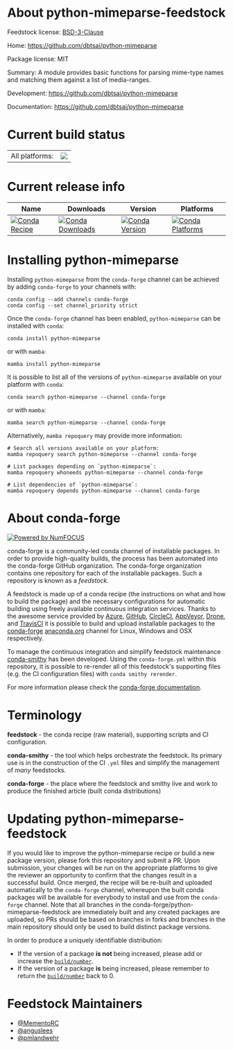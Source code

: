 About python-mimeparse-feedstock
================================

Feedstock license: [BSD-3-Clause](https://github.com/conda-forge/python-mimeparse-feedstock/blob/main/LICENSE.txt)

Home: https://github.com/dbtsai/python-mimeparse

Package license: MIT

Summary: A module provides basic functions for parsing mime-type names and matching them against a list of media-ranges.

Development: https://github.com/dbtsai/python-mimeparse

Documentation: https://github.com/dbtsai/python-mimeparse

Current build status
====================


<table><tr><td>All platforms:</td>
    <td>
      <a href="https://dev.azure.com/conda-forge/feedstock-builds/_build/latest?definitionId=5726&branchName=main">
        <img src="https://dev.azure.com/conda-forge/feedstock-builds/_apis/build/status/python-mimeparse-feedstock?branchName=main">
      </a>
    </td>
  </tr>
</table>

Current release info
====================

| Name | Downloads | Version | Platforms |
| --- | --- | --- | --- |
| [![Conda Recipe](https://img.shields.io/badge/recipe-python--mimeparse-green.svg)](https://anaconda.org/conda-forge/python-mimeparse) | [![Conda Downloads](https://img.shields.io/conda/dn/conda-forge/python-mimeparse.svg)](https://anaconda.org/conda-forge/python-mimeparse) | [![Conda Version](https://img.shields.io/conda/vn/conda-forge/python-mimeparse.svg)](https://anaconda.org/conda-forge/python-mimeparse) | [![Conda Platforms](https://img.shields.io/conda/pn/conda-forge/python-mimeparse.svg)](https://anaconda.org/conda-forge/python-mimeparse) |

Installing python-mimeparse
===========================

Installing `python-mimeparse` from the `conda-forge` channel can be achieved by adding `conda-forge` to your channels with:

```
conda config --add channels conda-forge
conda config --set channel_priority strict
```

Once the `conda-forge` channel has been enabled, `python-mimeparse` can be installed with `conda`:

```
conda install python-mimeparse
```

or with `mamba`:

```
mamba install python-mimeparse
```

It is possible to list all of the versions of `python-mimeparse` available on your platform with `conda`:

```
conda search python-mimeparse --channel conda-forge
```

or with `mamba`:

```
mamba search python-mimeparse --channel conda-forge
```

Alternatively, `mamba repoquery` may provide more information:

```
# Search all versions available on your platform:
mamba repoquery search python-mimeparse --channel conda-forge

# List packages depending on `python-mimeparse`:
mamba repoquery whoneeds python-mimeparse --channel conda-forge

# List dependencies of `python-mimeparse`:
mamba repoquery depends python-mimeparse --channel conda-forge
```


About conda-forge
=================

[![Powered by
NumFOCUS](https://img.shields.io/badge/powered%20by-NumFOCUS-orange.svg?style=flat&colorA=E1523D&colorB=007D8A)](https://numfocus.org)

conda-forge is a community-led conda channel of installable packages.
In order to provide high-quality builds, the process has been automated into the
conda-forge GitHub organization. The conda-forge organization contains one repository
for each of the installable packages. Such a repository is known as a *feedstock*.

A feedstock is made up of a conda recipe (the instructions on what and how to build
the package) and the necessary configurations for automatic building using freely
available continuous integration services. Thanks to the awesome service provided by
[Azure](https://azure.microsoft.com/en-us/services/devops/), [GitHub](https://github.com/),
[CircleCI](https://circleci.com/), [AppVeyor](https://www.appveyor.com/),
[Drone](https://cloud.drone.io/welcome), and [TravisCI](https://travis-ci.com/)
it is possible to build and upload installable packages to the
[conda-forge](https://anaconda.org/conda-forge) [anaconda.org](https://anaconda.org/)
channel for Linux, Windows and OSX respectively.

To manage the continuous integration and simplify feedstock maintenance
[conda-smithy](https://github.com/conda-forge/conda-smithy) has been developed.
Using the ``conda-forge.yml`` within this repository, it is possible to re-render all of
this feedstock's supporting files (e.g. the CI configuration files) with ``conda smithy rerender``.

For more information please check the [conda-forge documentation](https://conda-forge.org/docs/).

Terminology
===========

**feedstock** - the conda recipe (raw material), supporting scripts and CI configuration.

**conda-smithy** - the tool which helps orchestrate the feedstock.
                   Its primary use is in the construction of the CI ``.yml`` files
                   and simplify the management of *many* feedstocks.

**conda-forge** - the place where the feedstock and smithy live and work to
                  produce the finished article (built conda distributions)


Updating python-mimeparse-feedstock
===================================

If you would like to improve the python-mimeparse recipe or build a new
package version, please fork this repository and submit a PR. Upon submission,
your changes will be run on the appropriate platforms to give the reviewer an
opportunity to confirm that the changes result in a successful build. Once
merged, the recipe will be re-built and uploaded automatically to the
`conda-forge` channel, whereupon the built conda packages will be available for
everybody to install and use from the `conda-forge` channel.
Note that all branches in the conda-forge/python-mimeparse-feedstock are
immediately built and any created packages are uploaded, so PRs should be based
on branches in forks and branches in the main repository should only be used to
build distinct package versions.

In order to produce a uniquely identifiable distribution:
 * If the version of a package **is not** being increased, please add or increase
   the [``build/number``](https://docs.conda.io/projects/conda-build/en/latest/resources/define-metadata.html#build-number-and-string).
 * If the version of a package **is** being increased, please remember to return
   the [``build/number``](https://docs.conda.io/projects/conda-build/en/latest/resources/define-metadata.html#build-number-and-string)
   back to 0.

Feedstock Maintainers
=====================

* [@MementoRC](https://github.com/MementoRC/)
* [@anguslees](https://github.com/anguslees/)
* [@pmlandwehr](https://github.com/pmlandwehr/)

